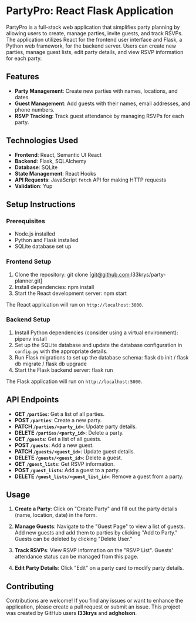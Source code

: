 # PartyPro: React Flask Application

PartyPro is a full-stack web application that simplifies party planning by allowing users to create, manage parties, invite guests, and track RSVPs. The application utilizes React for the frontend user interface and Flask, a Python web framework, for the backend server. Users can create new parties, manage guest lists, edit party details, and view RSVP information for each party.

## Features

- **Party Management**: Create new parties with names, locations, and dates.
- **Guest Management**: Add guests with their names, email addresses, and phone numbers.
- **RSVP Tracking**: Track guest attendance by managing RSVPs for each party.

## Technologies Used

- **Frontend**: React, Semantic UI React
- **Backend**: Flask, SQLAlchemy 
- **Database**: SQLite 
- **State Management**: React Hooks 
- **API Requests**: JavaScript `fetch` API for making HTTP requests
- **Validation**: Yup 

## Setup Instructions

### Prerequisites

- Node.js installed
- Python and Flask installed
- SQLite database set up 

### Frontend Setup

1. Clone the repository: 
    git clone [git@github.com:l33krys/party-planner.git]
2. Install dependencies: 
    npm install
3. Start the React development server: 
    npm start

The React application will run on `http://localhost:3000`.

### Backend Setup

1. Install Python dependencies (consider using a virtual environment): 
    pipenv install
2. Set up the SQLite database and update the database configuration in `config.py` with the appropriate details.
3. Run Flask migrations to set up the database schema: 
    flask db init / flask db migrate / flask db upgrade
4. Start the Flask backend server: 
    flask run

The Flask application will run on `http://localhost:5000`.

## API Endpoints

- **GET `/parties`**: Get a list of all parties.
- **POST `/parties`**: Create a new party.
- **PATCH `/parties/<party_id>`**: Update party details.
- **DELETE `/parties/<party_id>`**: Delete a party.
- **GET `/guests`**: Get a list of all guests.
- **POST `/guests`**: Add a new guest.
- **PATCH `/guests/<guest_id>`**: Update guest details.
- **DELETE `/guests/<guest_id>`**: Delete a guest.
- **GET `/guest_lists`**: Get RSVP information.
- **POST `/guest_lists`**: Add a guest to a party.
- **DELETE `/guest_lists/<guest_list_id>`**: Remove a guest from a party.

## Usage

1. **Create a Party**: Click on "Create Party" and fill out the party details (name, location, date) in the form.

2. **Manage Guests**: Navigate to the "Guest Page" to view a list of guests. Add new guests and add them to parties by
                      clicking "Add to Party." Guests can be deleted by clicking "Delete User."

3. **Track RSVPs**: View RSVP information on the "RSVP List". Guests' attendance status can be managed from this page.

4. **Edit Party Details**: Click "Edit" on a party card to modify party details.

## Contributing

Contributions are welcome! If you find any issues or want to enhance the application, please create a pull request or submit an issue. This project was created by GitHub users **l33krys** and **adgholson**.
